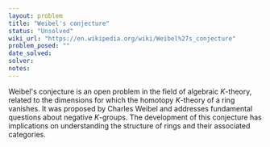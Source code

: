 ```yaml
---
layout: problem
title: "Weibel's conjecture"
status: "Unsolved"
wiki_url: "https://en.wikipedia.org/wiki/Weibel%27s_conjecture"
problem_posed: ""
date_solved:
solver:
notes:
---
```

Weibel's conjecture is an open problem in the field of algebraic $K$-theory, related to the dimensions for which the homotopy $K$-theory of a ring vanishes. It was proposed by Charles Weibel and addresses fundamental questions about negative $K$-groups. The development of this conjecture has implications on understanding the structure of rings and their associated categories.